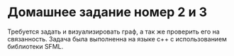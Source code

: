 # Домашнее задание номер 2 и 3
Требуется задать и визуализировать граф, а так же проверить его на связанность. Задача была выполненна на языке с++ c использованием библиотеки SFML.
